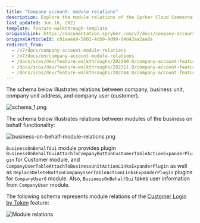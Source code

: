 ```yaml
---
title: "Company account: module relations"
description: Explore the module relations of the Sprker Cloud Commerce OS Company Account features for your Spryker Projects.
last_updated: Jun 16, 2021
template: feature-walkthrough-template
originalLink: https://documentation.spryker.com/v7/docs/company-account-module-relations
originalArticleId: c01aaea9-5602-4cb9-9d99-04d42aa2aa8a
redirect_from:
  - /v7/docs/company-account-module-relations
  - /v7/docs/en/company-account-module-relations
  - /docs/scos/dev/feature-walkthroughs/202200.0/company-account-feature-walkthrough/company-account-module-relations.html
  - /docs/scos/dev/feature-walkthroughs/202311.0/company-account-feature-walkthrough/company-account-module-relations.html
  - /docs/scos/dev/feature-walkthroughs/202204.0/company-account-feature-walkthrough/company-account-module-relations.html
---
```


The schema below illustrates relations between company, business unit, company unit address, and company user (customer).

<div class="width-100">

![schema_1.png](https://spryker.s3.eu-central-1.amazonaws.com/docs/Features/Company+Account+Management/Company+Account/Company+Account:+Module+Relations/schema_1.png)

</div>


The schema below illustrates relations between modules of the business on behalf functionality:

<div class="width-100">

![business-on-behalf-module-relations.png](https://spryker.s3.eu-central-1.amazonaws.com/docs/Features/Company+Account+Management/Business+on+Behalf/Business+on+Behalf+Feature+Overview/business-on-behalf-module-relations.png)

</div>

`BusinessOnBehalfGui` module provides plugin `BusinessOnBehalfGuiAttachToCompanyButtonCustomerTableActionExpanderPlugin` for Customer module, and `CompanyUserTableAttachToBusinessUnitActionLinksExpanderPlugin` as well as `ReplaceDeleteButtonCompanyUserTableActionLinksExpanderPlugin` plugins for `CompanyUserG` module. Also, `BusinessOnBehalfGui` takes user information from `CompanyUser` module.



The following schema represents module relations of the [Customer Login by Token](/docs/pbc/all/customer-relationship-management/latest/base-shop/company-account-feature-overview/customer-login-by-token-overview.html) feature:

<div class="width-100">

![Module relations](https://spryker.s3.eu-central-1.amazonaws.com/docs/Features/Workflow+&+Process+Management/Customer+Login+by+Token/Customer+Login+by+Token+Feature+Overview/customer-login-by-token-module-relations.png)

</div>
